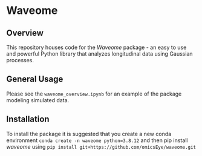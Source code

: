 # Waveome


## Overview
This repository houses code for the _Waveome_ package - an easy to use and powerful Python library that analyzes longitudinal data using Gaussian processes. 

## General Usage
Please see the `waveome_overview.ipynb` for an example of the package modeling simulated data.

## Installation
To install the package it is suggested that you create a new conda environment
`conda create -n waveome python=3.8.12`
and then pip install _waveome_ using 
`pip install git+https://github.com/omicsEye/waveome.git`